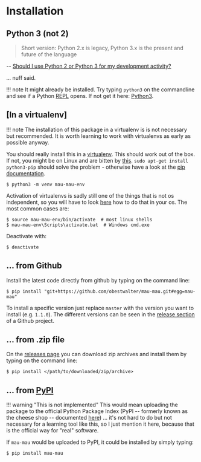 # Installation

## **Python 3** (not 2)

> Short version: Python 2.x is legacy, Python 3.x is the present and future of the language

-- [Should I use Python 2 or Python 3 for my development activity?](https://wiki.python.org/moin/Python2orPython3)


... nuff said. 

!!! note
    It might already be installed. Try typing `python3` on the commandline and see if a Python [REPL](https://docs.python.org/3/tutorial/interpreter.html) opens. If not get it here: [Python3](https://www.python.org/downloads/).

## [In a virtualenv]

!!! note
    The installation of this package in a virtualenv is is not necessary but recommended. It is worth learning to work with virtualenvs as early as possible anyway.

You should really install this in a [virtualenv](https://docs.python.org/3/library/venv.html). This should work out of the box. If not, you might be on Linux and are bitten by [this](https://bugs.launchpad.net/ubuntu/+source/python3.4/+bug/1290847). `sudo apt-get install python3-pip` should solve the problem - otherwise have a look at the [pip documentation](https://pip.pypa.io/en/stable/installing/).

    $ python3 -m venv mau-mau-env
        
Activation of virtualenvs is sadly still one of the things that is not os independent, so you will have to look [here](https://docs.python.org/3/library/venv.html#creating-virtual-environments) how to do that in your os. The most common cases are:

    $ source mau-mau-env/bin/activate  # most linux shells
    $ mau-mau-env\Scripts\activate.bat  # Windows cmd.exe

Deactivate with:

    $ deactivate

## ... from Github

Install the latest code directly from github by typing on the command line:

    $ pip install "git+https://github.com/obestwalter/mau-mau.git#egg=mau-mau"
    
To install a specific version just replace `master` with the version you want to install (e.g. `1.1.0`). The different versions can be seen in the [release section](https://github.com/obestwalter/mau-mau/releases) of a Github project.

## ... from .zip file

On the [releases page](https://github.com/obestwalter/mau-mau/releases/) you can download zip archives and install them by typing on the command line:

    $ pip install </path/to/downloaded/zip/archive>

## ... from [PyPI](https://pypi.python.org/pypi)

!!! warning "This is not implemented"
    This would mean uploading the package to the official Python Package Index (PyPI -- formerly known as the cheese shop -- documented [here](https://docs.python.org/3/distutils/packageindex.html)) ... it's not hard to do but not necessary for a learning tool like this, so I just mention it here, because that is the official way for "real" software. 
    
If `mau-mau` would be uploaded to PyPI, it could be installed by simply typing:

    $ pip install mau-mau
